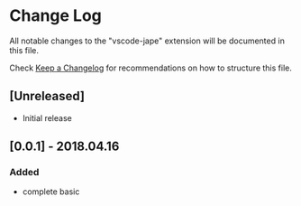 # Change Log
All notable changes to the "vscode-jape" extension will be documented in this file.

Check [Keep a Changelog](http://keepachangelog.com/) for recommendations on how to structure this file.

## [Unreleased]
- Initial release

## [0.0.1] - 2018.04.16
### Added
- complete basic